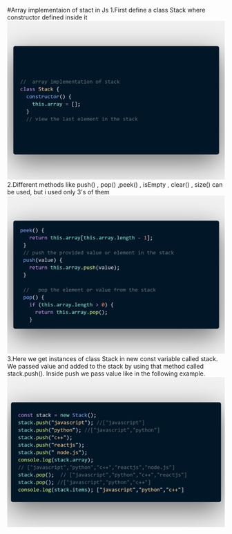 #Array implementaion of stact in Js
1.First define a class Stack where constructor defined inside it
![](./img/code.png)
2.Different methods like push() , pop() ,peek() , isEmpty , clear() , size() can be used, but i used only 3's of them
![](./img/method.png)
3.Here we get instances of class Stack in new const variable called stack. We passed value and added to the stack by using that method called stack.push(). Inside push we pass value like in the following example.
![](./img/newObject.png)
